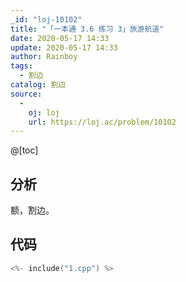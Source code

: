 ```yaml
---
_id: "loj-10102"
title: "「一本通 3.6 练习 3」旅游航道"
date: 2020-05-17 14:33
update: 2020-05-17 14:33
author: Rainboy
tags:
  - 割边
catalog: 割边
source: 
  - 
    oj: loj
    url: https://loj.ac/problem/10102
---
```



@[toc]
## 分析

额，割边。

## 代码

```c
<%- include("1.cpp") %>
```
